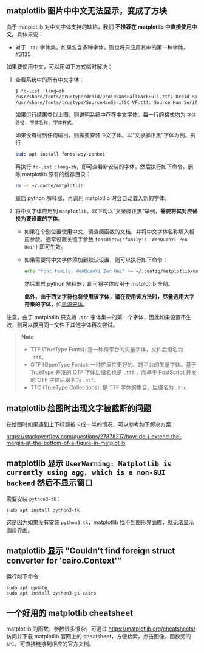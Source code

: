 ## matplotlib 图片中中文无法显示，变成了方块

由于 matplotlib 对中文字体支持的缺陷，我们 **不推荐在 matplotlib 中直接使用中文**。具体来说：

- 对于 `.ttc` 字体集，如果包含多种字体，则也将只应用其中的第一种字体。[#3135](https://github.com/matplotlib/matplotlib/issues/3135)

如果要使用中文，可以用如下方式临时解决：

1. 查看系统中的所有中文字体：

    ``` bash
    $ fc-list :lang=zh
    /usr/share/fonts/truetype/droid/DroidSansFallbackFull.ttf: Droid Sans Fallback:style=Regular
    /usr/share/fonts/truetype/SourceHanSerifSC-VF.ttf: Source Han Serif SC VF:style=Regular
    ```

    如果运行结果类似上图，则说明系统中存在中文字体。每一行的格式均为 `字体路径: 字体名称: 字体样式`。

    如果没有得到任何输出，则需要安装中文字体。以“文泉驿正黑”字体为例。执行
    
    ``` bash
    sudo apt install fonts-wqy-zenhei
    ```

    再执行 `fc-list :lang=zh`，即可查看新安装的字体。然后执行如下命令，删除 matplotlib 原有的缓存目录：

    ``` bash
    rm -r ~/.cache/matplotlib
    ```

    重启 python 解释器，再调用 matplotlib 时会自动载入新的字体。

2. 将中文字体应用到 `matplotlib`。以下均以“文泉驿正黑”举例，**需要将其对应替换为要设置的字体**。

    - 如果在个别位置使用中文，请查阅函数的文档，并将中文字体名称填入相应参数。通常设置关键字参数 `fontdict={'family': 'WenQuanYi Zen Hei'}` 即可生效。

    - 如果需要将中文字体添加到默认设置，则可以执行如下命令：

        ``` bash
        echo "font.family: WenQuanYi Zen Hei" >> ~/.config/matplotlib/matplotlibrc
        ```

        然后重启 python 解释器，即可将字体应用于 matplotlib 全局。
        
        **此外，由于西文字符也将使用该字体，请在使用该方法时，尽量选用大字符集的字体**，如[思源宋体](https://github.com/adobe-fonts/source-han-serif/blob/master/README-CN.md)。

注意，由于 matplotlib 只支持 `.ttc` 字体集中的第一个字体，因此如果设置不生效，则可以换用同一文件下其他字体再次尝试。

> **Note**
> 
> - TTF (TrueType Fonts): 是一种跨平台的矢量字体，文件后缀名为 `.ttf`。
> - OTF (OpenType Fonts): 一种扩展性更好的、跨平台的矢量字体。基于 TrueType 开发的 OTF 字体后缀名也是 `.ttf` ，而基于 PostScript 开发的 OTF 字体后缀名为 `.otf`。
> - TTC (TrueType Collections): 是 TTF 字体的集合，后缀名为 `.ttc`

## matplotlib 绘图时出现文字被截断的问题

在绘图时如果遇到上下标题被卡成一半的情况，可以参考如下解决方案：

https://stackoverflow.com/questions/27878217/how-do-i-extend-the-margin-at-the-bottom-of-a-figure-in-matplotlib

## matplotlib 显示 `UserWarning: Matplotlib is currently using agg, which is a non-GUI backend` 然后不显示窗口

需要安装 `python3-tk`：

```shell
sudo apt install python3-tk
```

这是因为如果没有安装 `python3-tk`，matplotlib 找不到图形界面库，就无法显示图形界面。

## matplotlib 显示 "Couldn't find foreign struct converter for 'cairo.Context'"

运行如下命令：

```shell
sudo apt update
sudo apt install python3-gi-cairo
```



## 一个好用的 matplotlib cheatsheet
matplotlib 的函数、参数很多很杂，可通过 https://matplotlib.org/cheatsheets/ 访问并下载 matplotlib 官网上的 cheatsheet，方便检索。点击图像、函数旁的`API`，可直接链接到相应的官方文档。
